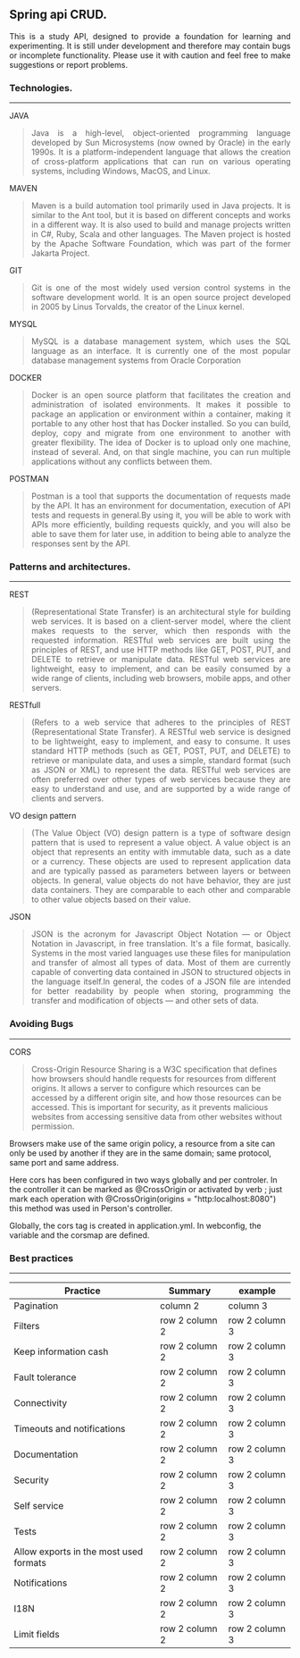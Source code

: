 ## Spring api CRUD.


<div align="justify"> This is a study API, designed to provide a foundation for learning and experimenting. It is still under development and therefore may contain bugs or incomplete functionality. Please use it with caution and feel free to make suggestions or report problems.</div>



### Technologies.
---
JAVA
> <div align="justify">Java is a high-level, object-oriented programming language developed by Sun Microsystems (now owned by Oracle) in the early 1990s. It is a platform-independent language that allows the creation of cross-platform applications that can run on various operating systems, including Windows, MacOS, and Linux. </div>

MAVEN
> <div align="justify">Maven is a build automation tool primarily used in Java projects. It is similar to the Ant tool, but it is based on different concepts and works in a different way. It is also used to build and manage projects written in C#, Ruby, Scala and other languages. The Maven project is hosted by the Apache Software Foundation, which was part of the former Jakarta Project. </div>

GIT
> <div align="justify">Git is one of the most widely used version control systems in the software development world. It is an open source project developed in 2005 by Linus Torvalds, the creator of the Linux kernel.</div>

MYSQL
> <div align="justify"> MySQL is a database management system, which uses the SQL language as an interface. It is currently one of the most popular database management systems from Oracle Corporation</div>

DOCKER
> <div align="justify"> Docker is an open source platform that facilitates the creation and administration of isolated environments. It makes it possible to package an application or environment within a container, making it portable to any other host that has Docker installed. So you can build, deploy, copy and migrate from one environment to another with greater flexibility. The idea of Docker is to upload only one machine, instead of several. And, on that single machine, you can run multiple applications without any conflicts between them.</div>

POSTMAN
> <div align="justify"> Postman is a tool that supports the documentation of requests made by the API. It has an environment for documentation, execution of API tests and requests in general.By using it, you will be able to work with APIs more efficiently, building requests quickly, and you will also be able to save them for later use, in addition to being able to analyze the responses sent by the API.</div>

> <div align="justify"> </div>

### Patterns and architectures.
---
REST
> <div align="justify">(Representational State Transfer) is an architectural style for building web services. It is based on a client-server model, where the client makes requests to the server, which then responds with the requested information. RESTful web services are built using the principles of REST, and use HTTP methods like GET, POST, PUT, and DELETE to retrieve or manipulate data. RESTful web services are lightweight, easy to implement, and can be easily consumed by a wide range of clients, including web browsers, mobile apps, and other servers.</div>

RESTfull
> <div align="justify">(Refers to a web service that adheres to the principles of REST (Representational State Transfer). A RESTful web service is designed to be lightweight, easy to implement, and easy to consume. It uses standard HTTP methods (such as GET, POST, PUT, and DELETE) to retrieve or manipulate data, and uses a simple, standard format (such as JSON or XML) to represent the data. RESTful web services are often preferred over other types of web services because they are easy to understand and use, and are supported by a wide range of clients and servers.</div>

VO design pattern
> <div align="justify">(The Value Object (VO) design pattern is a type of software design pattern that is used to represent a value object. A value object is an object that represents an entity with immutable data, such as a date or a currency. These objects are used to represent application data and are typically passed as parameters between layers or between objects. In general, value objects do not have behavior, they are just data containers. They are comparable to each other and comparable to other value objects based on their value.</div>

JSON
> <div align="justify">JSON is the acronym for Javascript Object Notation — or Object Notation in Javascript, in free translation. It's a file format, basically. Systems in the most varied languages use these files for manipulation and transfer of almost all types of data. Most of them are currently capable of converting data contained in JSON to structured objects in the language itself.In general, the codes of a JSON file are intended for better readability by people when storing, programming the transfer and modification of objects — and other sets of data. </div>

### Avoiding Bugs

---
CORS 
> Cross-Origin Resource Sharing is a W3C specification that defines how browsers should handle requests for resources from different origins. It allows a server to configure which resources can be accessed by a different origin site, and how those resources can be accessed. This is important for security, as it prevents malicious websites from accessing sensitive data from other websites without permission.

Browsers make use of the same origin policy, a resource from a site can only be used by another if they are in the same domain; same protocol, same port and same address.

Here cors has been configured in two ways globally and per controler. In the controller it can be marked as @CrossOrigin or activated by verb ; just mark each operation with @CrossOrigin(origins = "http:localhost:8080") this method was used in Person's controller.

Globally, the cors tag is created in application.yml. In webconfig, the variable and the corsmap are defined.

### Best practices
---

| Practice | Summary | example |
|--- |--- |--- |
| Pagination | column 2 | column 3 |
| Filters | row 2 column 2 | row 2 column 3 |
| Keep information cash | row 2 column 2 | row 2 column 3 |
| Fault tolerance | row 2 column 2 | row 2 column 3 |
| Connectivity | row 2 column 2 | row 2 column 3 |
| Timeouts and notifications | row 2 column 2 | row 2 column 3 |
| Documentation | row 2 column 2 | row 2 column 3 |
| Security | row 2 column 2 | row 2 column 3 |
| Self service | row 2 column 2 | row 2 column 3 |
| Tests | row 2 column 2 | row 2 column 3 |
| Allow exports in the most used formats | row 2 column 2 | row 2 column 3 |
| Notifications | row 2 column 2 | row 2 column 3 |
| I18N | row 2 column 2 | row 2 column 3 |
| Limit fields | row 2 column 2 | row 2 column 3 |
